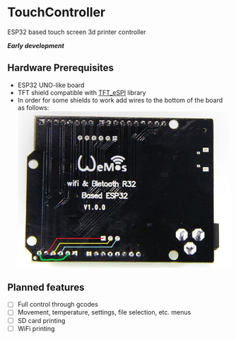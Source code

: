 # TouchController
ESP32 based touch screen 3d printer controller

**_Early development_**

## Hardware Prerequisites
- ESP32 UNO-like board
- TFT shield compatible with [TFT_eSPI](https://github.com/Bodmer/TFT_eSPI) library
- In order for some shields to work add wires to the bottom of the board as follows:
 ![wiring](/images/wiring.jpg)


 
## Planned features
 - [ ] Full control through gcodes
 - [ ] Movement, temperature, settings, file selection, etc. menus
 - [ ] SD card printing
 - [ ] WiFi printing